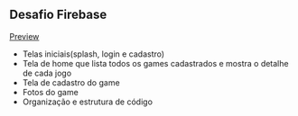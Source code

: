 ## Desafio Firebase

[Preview](https://marvelapp.com/prototype/194b601g/screen/54540201)
- Telas iniciais(splash, login e cadastro)
- Tela de home que lista todos os games cadastrados e mostra o detalhe de cada jogo
- Tela de cadastro do game
- Fotos do game
- Organização e estrutura de código
